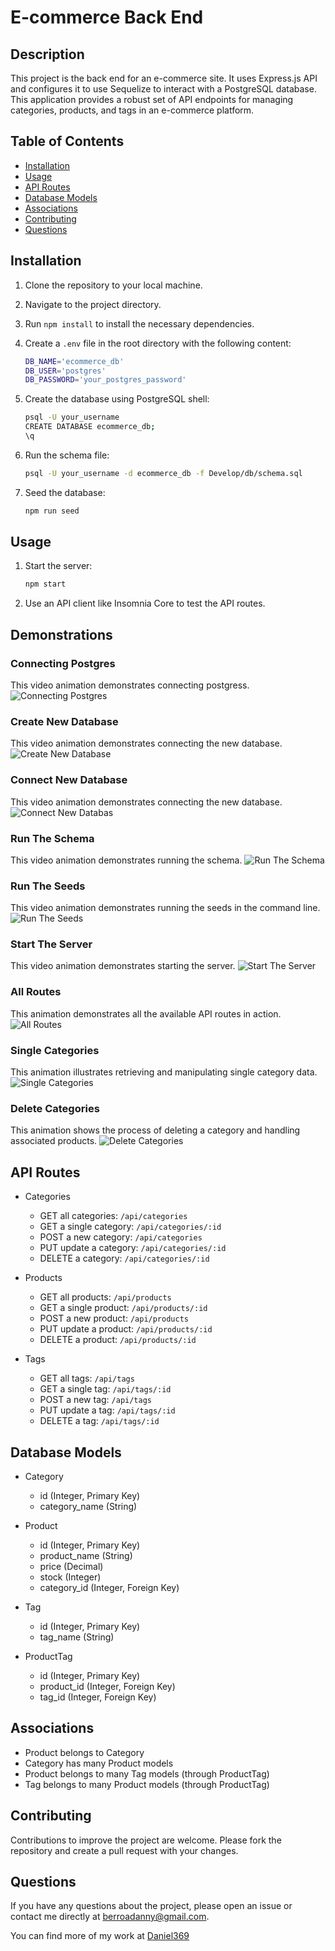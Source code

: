 # E-commerce Back End

## Description

This project is the back end for an e-commerce site. It uses Express.js API and configures it to use Sequelize to interact with a PostgreSQL database. This application provides a robust set of API endpoints for managing categories, products, and tags in an e-commerce platform.

## Table of Contents

- [Installation](#installation)
- [Usage](#usage)
- [API Routes](#api-routes)
- [Database Models](#database-models)
- [Associations](#associations)
- [Contributing](#contributing)
- [Questions](#questions)

## Installation

1. Clone the repository to your local machine.
2. Navigate to the project directory.
3. Run `npm install` to install the necessary dependencies.
4. Create a `.env` file in the root directory with the following content:

   ```bash
   DB_NAME='ecommerce_db'
   DB_USER='postgres'
   DB_PASSWORD='your_postgres_password'
   ```

5. Create the database using PostgreSQL shell:

   ```bash
   psql -U your_username
   CREATE DATABASE ecommerce_db;
   \q
   ```

6. Run the schema file:

   ```bash
   psql -U your_username -d ecommerce_db -f Develop/db/schema.sql
   ```

7. Seed the database:

   ```bash
   npm run seed
   ```

## Usage

1. Start the server:

   ```bash
   npm start
   ```

2. Use an API client like Insomnia Core to test the API routes.

## Demonstrations

### Connecting Postgres

This video animation demonstrates connecting postgress.
![Connecting Postgres](./Develop/documentation/animation/video/Connect_postgress-ezgif.com-video-to-gif-converter.gif)

### Create New Database

This video animation demonstrates connecting the new database.
![Create New Database](./Develop/documentation/animation/video/Create_database-ezgif.com-video-to-gif-converter.gif)

### Connect New Database

This video animation demonstrates connecting the new database.
![Connect New Databas](./Develop/documentation/animation/video/Connect_newdatabase-ezgif.com-video-to-gif-converter.gif)

### Run The Schema

This video animation demonstrates running the schema.
![Run The Schema](./Develop/documentation/animation/video/Run_theschema-ezgif.com-cut.gif)

### Run The Seeds

This video animation demonstrates running the seeds in the command line.
![Run The Seeds](./Develop/documentation/animation/video/Run_theschema-ezgif.com-cut.gif)

### Start The Server

This video animation demonstrates starting the server.
![Start The Server](./Develop/documentation/animation/video/Start_server-ezgif.com-video-to-gif-converter.gif)

### All Routes

This animation demonstrates all the available API routes in action.
![All Routes](./Develop/documentation/animation/all_routes-ezgif.com-speed.gif)

### Single Categories

This animation illustrates retrieving and manipulating single category data.
![Single Categories](./Develop/documentation/animation/single_categories-ezgif.com-video-to-gif-converter.gif)

### Delete Categories

This animation shows the process of deleting a category and handling associated products.
![Delete Categories](./Develop/documentation/animation/delete_categories-ezgif.com-video-to-gif-converter.gif)

## API Routes

- Categories
  - GET all categories: `/api/categories`
  - GET a single category: `/api/categories/:id`
  - POST a new category: `/api/categories`
  - PUT update a category: `/api/categories/:id`
  - DELETE a category: `/api/categories/:id`

- Products
  - GET all products: `/api/products`
  - GET a single product: `/api/products/:id`
  - POST a new product: `/api/products`
  - PUT update a product: `/api/products/:id`
  - DELETE a product: `/api/products/:id`

- Tags
  - GET all tags: `/api/tags`
  - GET a single tag: `/api/tags/:id`
  - POST a new tag: `/api/tags`
  - PUT update a tag: `/api/tags/:id`
  - DELETE a tag: `/api/tags/:id`

## Database Models

- Category
  - id (Integer, Primary Key)
  - category_name (String)

- Product
  - id (Integer, Primary Key)
  - product_name (String)
  - price (Decimal)
  - stock (Integer)
  - category_id (Integer, Foreign Key)

- Tag
  - id (Integer, Primary Key)
  - tag_name (String)

- ProductTag
  - id (Integer, Primary Key)
  - product_id (Integer, Foreign Key)
  - tag_id (Integer, Foreign Key)

## Associations

- Product belongs to Category
- Category has many Product models
- Product belongs to many Tag models (through ProductTag)
- Tag belongs to many Product models (through ProductTag)

## Contributing

Contributions to improve the project are welcome. Please fork the repository and create a pull request with your changes.

## Questions

If you have any questions about the project, please open an issue or contact me directly at [berroadanny@gmail.com](mailto:berroadanny@gmail.com).

You can find more of my work at [Daniel369](https://github.com/Daniel369)
